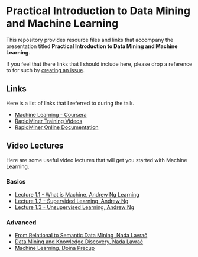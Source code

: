 
# Practical Introduction to Data Mining and Machine Learning
This repository provides resource files and links that accompany the presentation titled **Practical Introduction to Data Mining and Machine Learning**.

If you feel that there links that I should include here, please drop a reference to for such by [creating an issue](https://github.com/duhai-alshukaili/introduction-to-dm/issues/new).

## Links
Here is a list of links that I referred to during the talk.

* [Machine Learning - Coursera](https://www.coursera.org/learn/machine-learning)
* [RapidMiner Training Videos](https://rapidminer.com/training/videos/)
* [RapidMiner Online Documentation](https://docs.rapidminer.com/latest/studio/getting-started/)

## Video Lectures
Here are some useful video lectures that will get you started with Machine Learning.

### Basics
* [Lecture 1.1 - What is Machine, Andrew Ng Learning](https://www.youtube.com/watch?v=PPLop4L2eGk)
* [Lecture 1.2 - Supervided Learning, Andrew Ng](https://www.youtube.com/watch?v=bQI5uDxrFfA)
* [Lecture 1.3 - Unsupervised Learning, Andrew Ng](https://www.youtube.com/watch?v=jAA2g9ItoAc)

### Advanced
* [From Relational to Semantic Data Mining, Nada Lavrač](http://videolectures.net/iswc2017_lavrac_data_mining/)
* [Data Mining and Knowledge Discovery, Nada Lavrač](http://videolectures.net/mps07_lavrac_dmkd/)
* [Machine Learning, Doina Precup](http://videolectures.net/deeplearning2016_precup_machine_learning/?q=Machine%20Learning)
